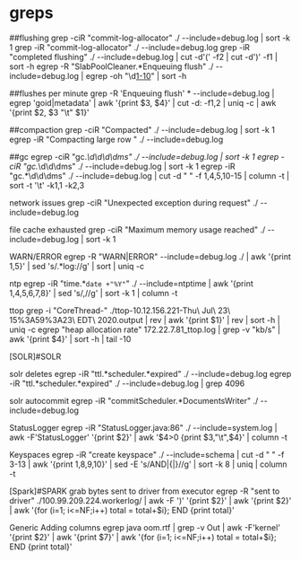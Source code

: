 # greps

##flushing
grep -ciR "commit-log-allocator" ./ --include=debug.log | sort -k 1
grep -iR "commit-log-allocator" ./ --include=debug.log
grep -iR "completed flushing" ./ --include=debug.log | cut -d'(' -f2 | cut -d')' -f1 | sort -h
egrep -R "SlabPoolCleaner.*Enqueuing flush" ./ --include=debug.log | egrep -oh "\d[1-10](KiB|MiB|GiB)" | sort -h

##flushes per minute
grep -R 'Enqueuing flush' * --include=debug.log | egrep 'goid|metadata' | awk '{print $3, $4}' | cut -d: -f1,2 | uniq -c | awk '{print $2, $3 "\t" $1}'

##compaction
grep -ciR "Compacted" ./ --include=debug.log | sort -k 1
egrep -iR "Compacting large row " ./ --include=debug.log

##gc
egrep -ciR "gc.*\d\d\d\dms" ./ --include=debug.log | sort -k 1
egrep -ciR "gc.*\d\d\dms" ./ --include=debug.log | sort -k 1
egrep -iR "gc.*\d\d\dms" ./ --include=debug.log | cut -d " " -f 1,4,5,10-15 | column -t | sort -t '\t' -k1,1 -k2,3

network issues
grep -ciR "Unexpected exception during request" ./ --include=debug.log

file cache exhausted
grep -ciR "Maximum memory usage reached" ./ --include=debug.log | sort -k 1

WARN/ERROR
egrep -R "WARN|ERROR" --include=debug.log ./ | awk '{print $1,$5}' | sed 's/.*log://g' | sort | uniq -c

ntp
egrep -iR "time.*`date +"%Y"`" ./ --include=ntptime | awk '{print $1,$4,$5,$6,$7,$8}' | sed 's/,//g' | sort -k 1 | column -t

ttop
grep -i "CoreThread-" ./ttop-10.12.156.221-Thu\ Jul\ 23\ 15%3A59%3A23\ EDT\ 2020.output | rev | awk '{print $1}' | rev | sort -h | uniq -c
egrep "heap allocation rate" 172.22.7.81_ttop.log | grep -v "kb/s" | awk '{print $4}' | sort -h | tail -10


[SOLR]#SOLR

solr deletes
egrep -iR "ttl.*scheduler.*expired" ./ --include=debug.log
egrep -iR "ttl.*scheduler.*expired" ./ --include=debug.log | grep 4096

solr autocommit
egrep -iR "commitScheduler.*DocumentsWriter" ./ --include=debug.log

StatusLogger
egrep -iR "StatusLogger.java:86" ./ --include=system.log | awk -F'StatusLogger' '{print $2}' | awk '$4>0 {print $3,"\t",$4}' | column -t

Keyspaces
egrep -iR "create keyspace" ./ --include=schema | cut -d " " -f 3-13 | awk '{print $1,$8,$9,$10}' | sed -E 's/AND|{|}//g' | sort -k 8 | uniq | column -t


[Spark]#SPARK
grab bytes sent to driver from executor
egrep -R "sent to driver" ./100.99.209.224.workerlog/ | awk -F ')' '{print $2}' | awk '{print $2}' | awk '{for (i=1; i<=NF;i++) total = total+$i}; END {print total}'



Generic
Adding columns
egrep java oom.rtf | grep -v Out | awk -F'kernel' '{print $2}' | awk '{print $7}' | awk '{for (i=1; i<=NF;i++) total = total+$i}; END {print total}'
